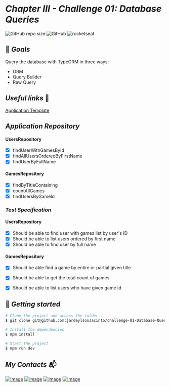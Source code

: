 # _Chapter III - Challenge 01: Database Queries_

![GitHub repo size](https://img.shields.io/github/repo-size/jardeylsonJacinto/NLW-setup)
![GitHub](https://img.shields.io/github/license/jardeylsonJacinto/NLW-setup)
![rocketseat](https://img.shields.io/static/v1?label=Taught%20by&message=Rocketseat&color=white&labelColor=8257E5)

## :dart: _Goals_

Query the database with TypeORM in three ways:

- ORM
- Query Builder
- Raw Query

## _Useful links_ :space_invader:

[Application Template](https://github.com/rocketseat-education/ignite-template-database-queries)

## _Application Repository_

#### UsersRepository
- [x] findUserWithGamesById
- [x] findAllUsersOrderedByFirstName
- [x] findUserByFullName

#### GamesRepository
- [x] findByTitleContaining
- [x] countAllGames
- [x] findUsersByGameId

### _Test Specification_

#### UsersRepository
- [x] Should be able to find user with games list by user's ID
- [x] Should be able to list users ordered by first name
- [x] Should be able to find user by full name

#### GamesRepository
- [x] Should be able find a game by entire or partial given title
- [x] Should be able to get the total count of games
- [x] Should be able to list users who have given game id


## :rocket: _Getting started_

```bash
# Clone the project and access the folder.
$ git clone git@github.com:jardeylsonJacinto/challemge-01-Database-Queries.git
```
```bash
# Install the dependencies
$ npm install

# Start the project
$ npm run dev
```

## _My Contacts_ :mailbox_with_mail:
[![image](https://img.shields.io/badge/LinkedIn-0077B5?style=for-the-badge&logo=linkedin&logoColor=white)](https://www.linkedin.com/in/jardeylson-jacinto-769769156)
[![image](https://img.shields.io/badge/Instagram-E4405F?style=for-the-badge&logo=instagram&logoColor=white)](https://www.instagram.com/jardeylsonjacinto/)
[![image](https://img.shields.io/badge/Gmail-D14836?style=for-the-badge&logo=gmail&logoColor=white)](jardeylsong.m@gmail.com)
[![image](https://img.shields.io/badge/Deploy%20to%20Netlify-blue?style=for-the-badge&logo=netlify&logoColor=white
)](https://jardeylson-jacinto.netlify.app/)
